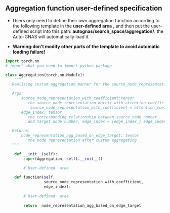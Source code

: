 ## Aggregation function user-defined specification

- Users only need to define their own aggregation function according to the following template in the **user-defined area** , and then put the user-defined script into this path: **autognas/search_space/aggregation/**. the Auto-GNAS will automatically load it. 

- **Warning:don't modify other parts of the template to avoid automatic loading failure!**

```python
import torch.nn
# import what you need to import python package

class Aggregation(torch.nn.Module):
    """
   Realizing custum aggregation manner for the source_node_representation_with_coefficient

   Args:
       source_node_representation_with_coefficient:tensor
          the source node representation matrix with attention coefficient
           source_node_representation_with_coefficient = attention_coefficient * x_j
       edge_index: tensor
          the corresponding relationship between source node number
          and target node number, edge_index = [edge_index_j,edge_index_i]

   Returns:
       node_representation_agg_based_on_edge_target: tensor
          the node representation after custum aggregating
   """

    def __init__(self):
        super(Aggregation, self).__init__()
        
        # User-defined  area

    def function(self,
                 source_node_representation_with_coefficient,
                 edge_index):
        
        # User-defined  area
   
        return  node_representation_agg_based_on_edge_target
```

